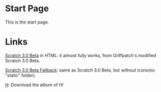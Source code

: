 <html>
   <head>
   </head>
   <body>
     <h1>Start Page</h1>
      <p>
         This is the start page.
      </p>
     <h1>Links</h1>
      <p>
          <a href="/Scratch 3.0 Beta/Scratch 3.0 Beta.html">Scratch 3.0 Beta</a> in HTML: it
          almost fully works, from Griffpatch's
          modified Scratch 3.0 Beta.
      </p>
      <p>
          <a href="/Scratch 3.0 Beta Fallback/Scratch 3.0 Beta.html">Scratch 3.0 Beta Fallback</a>:
          same as Scratch 3.0 Beta, but without icons(no "static" folder). 
      </p>
      <p>
         <a href="/h.zip">H</a>: Download the album of H!
      </p>
         
   </body>
</html>
